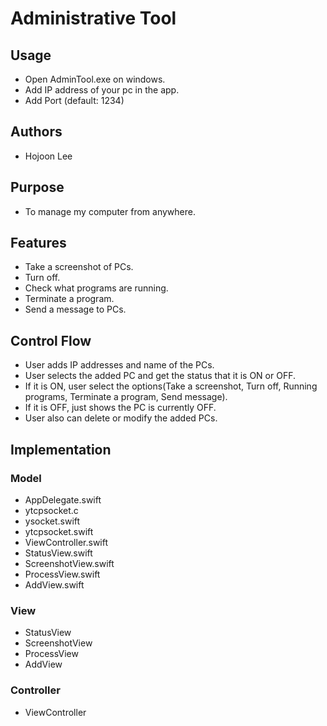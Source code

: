 # Administrative Tool

## Usage
* Open AdminTool.exe on windows.
* Add IP address of your pc in the app.
* Add Port (default: 1234)

## Authors
* Hojoon Lee

## Purpose
* To manage my computer from anywhere.

## Features
* Take a screenshot of PCs.
* Turn off.
* Check what programs are running.
* Terminate a program.
* Send a message to PCs.

## Control Flow
* User adds IP addresses and name of the PCs.
* User selects the added PC and get the status that it is ON or OFF.
* If it is ON, user select the options(Take a screenshot, Turn off, 
  Running programs, Terminate a program, Send message).
* If it is OFF, just shows the PC is currently OFF.
* User also can delete or modify the added PCs.

## Implementation

### Model
* AppDelegate.swift
* ytcpsocket.c
* ysocket.swift
* ytcpsocket.swift
* ViewController.swift
* StatusView.swift
* ScreenshotView.swift
* ProcessView.swift
* AddView.swift

### View
* StatusView
* ScreenshotView
* ProcessView
* AddView

### Controller
* ViewController
